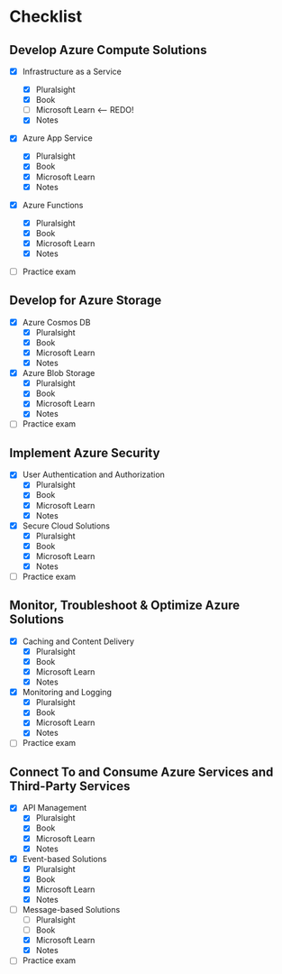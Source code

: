 # Checklist

## Develop Azure Compute Solutions

- [x] Infrastructure as a Service

  - [x] Pluralsight
  - [x] Book
  - [ ] Microsoft Learn <-- REDO!
  - [x] Notes

- [x] Azure App Service
  - [x] Pluralsight
  - [x] Book
  - [x] Microsoft Learn
  - [x] Notes
- [x] Azure Functions
  - [x] Pluralsight
  - [x] Book
  - [x] Microsoft Learn
  - [x] Notes
- [ ] Practice exam

## Develop for Azure Storage

- [x] Azure Cosmos DB
  - [x] Pluralsight
  - [x] Book
  - [x] Microsoft Learn
  - [x] Notes
- [x] Azure Blob Storage
  - [x] Pluralsight
  - [x] Book
  - [x] Microsoft Learn
  - [x] Notes
- [ ] Practice exam

## Implement Azure Security

- [x] User Authentication and Authorization
  - [x] Pluralsight
  - [x] Book
  - [x] Microsoft Learn
  - [x] Notes
- [x] Secure Cloud Solutions
  - [x] Pluralsight
  - [x] Book
  - [x] Microsoft Learn
  - [x] Notes
- [ ] Practice exam

## Monitor, Troubleshoot & Optimize Azure Solutions

- [x] Caching and Content Delivery
  - [x] Pluralsight
  - [x] Book
  - [x] Microsoft Learn
  - [x] Notes
- [x] Monitoring and Logging
  - [x] Pluralsight
  - [x] Book
  - [x] Microsoft Learn
  - [x] Notes
- [ ] Practice exam

## Connect To and Consume Azure Services and Third-Party Services

- [x] API Management
  - [x] Pluralsight
  - [x] Book
  - [x] Microsoft Learn
  - [x] Notes
- [x] Event-based Solutions
  - [x] Pluralsight
  - [x] Book
  - [x] Microsoft Learn
  - [x] Notes
- [ ] Message-based Solutions
  - [ ] Pluralsight
  - [ ] Book
  - [x] Microsoft Learn
  - [x] Notes
- [ ] Practice exam
